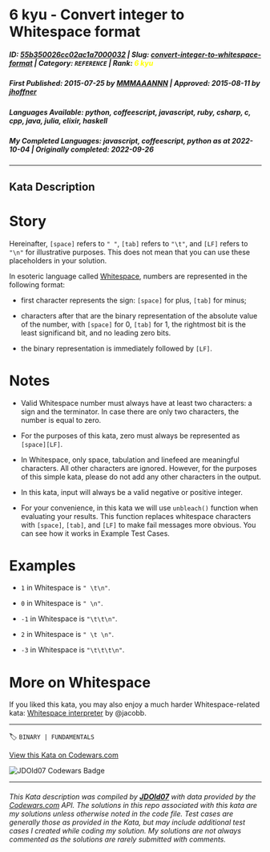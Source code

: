 # 6 kyu - Convert integer to Whitespace format

##### **ID**: [55b350026cc02ac1a7000032](https://www.codewars.com/kata/55b350026cc02ac1a7000032) | **Slug**: [convert-integer-to-whitespace-format](https://www.codewars.com/kata/55b350026cc02ac1a7000032) | **Category**: `REFERENCE` | **Rank**: <span style="color:yellow">6 kyu</span>

##### **First Published**: 2015-07-25 ***by*** [MMMAAANNN](https://www.codewars.com/users/MMMAAANNN) | **Approved**: 2015-08-11 ***by*** [jhoffner](https://www.codewars.com/users/jhoffner)

##### **Languages Available**: python, coffeescript, javascript, ruby, csharp, c, cpp, java, julia, elixir, haskell

##### **My Completed Languages**: javascript, coffeescript, python ***as at*** 2022-10-04 | **Originally completed**: 2022-09-26

---

## Kata Description


# Story

Hereinafter, `[space]` refers to `" "`, `[tab]` refers to `"\t"`, and `[LF]` refers to `"\n"` for illustrative purposes. This does not mean that you can use these placeholders in your solution.



In esoteric language called [Whitespace](http://compsoc.dur.ac.uk/whitespace/), numbers are represented in the following format:



* first character represents the sign: `[space]` for plus, `[tab]` for minus;

* characters after that are the binary representation of the absolute value of the number, with `[space]` for 0, `[tab]` for 1, the rightmost bit is the least significand bit, and no leading zero bits.

* the binary representation is immediately followed by `[LF]`.



# Notes

* Valid Whitespace number must always have at least two characters: a sign and the terminator. In case there are only two characters, the number is equal to zero.

* For the purposes of this kata, zero must always be represented as `[space][LF]`.

* In Whitespace, only space, tabulation and linefeed are meaningful characters. All other characters are ignored. However, for the purposes of this simple kata, please do not add any other characters in the output.

* In this kata, input will always be a valid negative or positive integer.

* For your convenience, in this kata we will use `unbleach()` function when evaluating your results. This function replaces whitespace characters with `[space]`, `[tab]`, and `[LF]` to make fail messages more obvious. You can see how it works in Example Test Cases.



# Examples

* `1` in Whitespace is `" \t\n"`.

* `0` in Whitespace is `" \n"`.

* `-1` in Whitespace is `"\t\t\n"`.

* `2` in Whitespace is `" \t \n"`.

* `-3` in Whitespace is `"\t\t\t\n"`.



# More on Whitespace

If you liked this kata, you may also enjoy a much harder Whitespace-related kata: [Whitespace interpreter](http://www.codewars.com/kata/whitespace-interpreter) by @jacobb.

---


🏷 `BINARY | FUNDAMENTALS`


[View this Kata on Codewars.com](https://www.codewars.com/kata/55b350026cc02ac1a7000032)

![](https://www.codewars.com/users/jdold07/badges/large "JDOld07 Codewars Badge")

---

###### *This Kata description was compiled by [**JDOld07**](https://tpstech.dev) with data provided by the [Codewars.com](https://www.codewars.com) API.  The solutions in this repo associated with this kata are my solutions unless otherwise noted in the code file.  Test cases are generally those as provided in the Kata, but may include additional test cases I created while coding my solution.  My solutions are not always commented as the solutions are rarely submitted with comments.*
